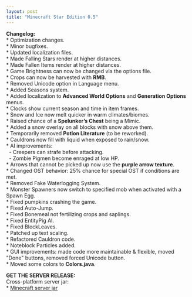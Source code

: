 ```yaml
---
layout: post
title: "Minecraft Star Edition 0.5"
---
```


**Changelog:**<br>
\* Optimization changes.<br>
\* Minor bugfixes.<br>
\* Updated localization files.<br>
\* Made Falling Stars render at higher distances.<br>
\* Made Fallen Items render at higher distances.<br>
\* Game Brightness can now be changed via the options file.<br>
\* Crops can now be harvested with **RMB**.<br>
\* Removed Unicode option in Language menu.<br>
\* Added Seasons system.<br>
\* Added localization to **Advanced World Options** and **Generation Options** menus.<br>
\* Clocks show current season and time in item frames.<br>
\* Snow and Ice now melt quicker in warm climates/biomes.<br>
\* Raised chance of a **Spelunker’s Chest** being a Mimic.<br>
\* Added a snow overlay on all blocks with snow above them.<br>
\* Temporarily removed **Potion Literature** (to be reworked).<br>
\* Cauldrons now fill with liquid when exposed to rain/snow.<br>
\* AI improvements:<br>
  &nbsp;&nbsp;- Creepers can strafe before attacking.<br>
  &nbsp;&nbsp;- Zombie Pigmen become enraged at low HP.<br>
\* Arrows that cannot be picked up now use the **purple arrow texture**.<br>
\* Changed OST behavior: 25% chance for special OST if conditions are met.<br>
\* Removed Fake Waterlogging System.<br>
\* Monster Spawners now switch to specified mob when activated with a Spawn Egg.<br>
\* Fixed pumpkins crashing the game.<br>
\* Fixed Auto-Jump.<br>
\* Fixed Bonemeal not fertilizing crops and saplings.<br>
\* Fixed EntityPig AI.<br>
\* Fixed BlockLeaves.<br>
\* Patched up text scaling.<br>
\* Refactored Cauldron code.<br>
\* Noteblock Particles added.<br>
\* GUI improvements: made code more maintainable & flexible, moved "Done" buttons, removed forced Unicode button.<br>
\* Moved some colors to **Colors.java**.<br>

**GET THE SERVER RELEASE:**<br>
Cross-platform server jar:<br>
\* [Minecraft server jar](https://github.com/star-edition/star_edition-piston-meta/raw/master/0.5/star_edition0.5_server.jar)<br>
